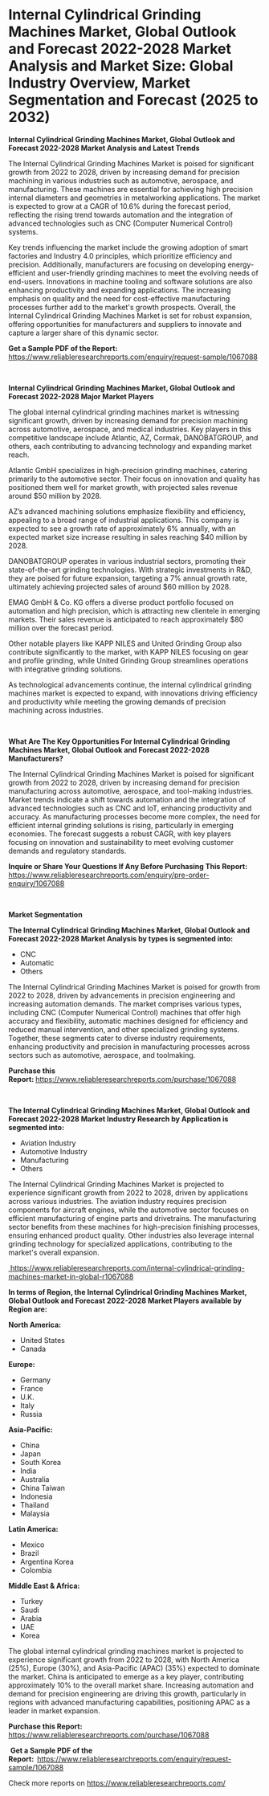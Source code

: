 <p><h1>Internal Cylindrical Grinding Machines Market, Global Outlook and Forecast 2022-2028 Market Analysis and Market Size: Global Industry Overview, Market Segmentation and Forecast (2025 to 2032)</h1></p><p><strong>Internal Cylindrical Grinding Machines Market, Global Outlook and Forecast 2022-2028 Market Analysis and Latest Trends</strong></p>
<p><p>The Internal Cylindrical Grinding Machines Market is poised for significant growth from 2022 to 2028, driven by increasing demand for precision machining in various industries such as automotive, aerospace, and manufacturing. These machines are essential for achieving high precision internal diameters and geometries in metalworking applications. The market is expected to grow at a CAGR of 10.6% during the forecast period, reflecting the rising trend towards automation and the integration of advanced technologies such as CNC (Computer Numerical Control) systems.</p><p>Key trends influencing the market include the growing adoption of smart factories and Industry 4.0 principles, which prioritize efficiency and precision. Additionally, manufacturers are focusing on developing energy-efficient and user-friendly grinding machines to meet the evolving needs of end-users. Innovations in machine tooling and software solutions are also enhancing productivity and expanding applications. The increasing emphasis on quality and the need for cost-effective manufacturing processes further add to the market's growth prospects. Overall, the Internal Cylindrical Grinding Machines Market is set for robust expansion, offering opportunities for manufacturers and suppliers to innovate and capture a larger share of this dynamic sector.</p></p>
<p><strong>Get a Sample PDF of the Report:&nbsp;</strong> <a href="https://www.reliableresearchreports.com/enquiry/request-sample/1067088?utm_campaign=2245&utm_medium=2&utm_source=Github&utm_content=ia&utm_term=21032025&utm_id=internal-cylindrical-grinding-machines-market-global-outlook-and-forecast-2022-2028">https://www.reliableresearchreports.com/enquiry/request-sample/1067088</a></p>
<p>&nbsp;</p>
<p><strong>Internal Cylindrical Grinding Machines Market, Global Outlook and Forecast 2022-2028 Major Market Players</strong></p>
<p><p>The global internal cylindrical grinding machines market is witnessing significant growth, driven by increasing demand for precision machining across automotive, aerospace, and medical industries. Key players in this competitive landscape include Atlantic, AZ, Cormak, DANOBATGROUP, and others, each contributing to advancing technology and expanding market reach.</p><p>Atlantic GmbH specializes in high-precision grinding machines, catering primarily to the automotive sector. Their focus on innovation and quality has positioned them well for market growth, with projected sales revenue around $50 million by 2028.</p><p>AZ’s advanced machining solutions emphasize flexibility and efficiency, appealing to a broad range of industrial applications. This company is expected to see a growth rate of approximately 6% annually, with an expected market size increase resulting in sales reaching $40 million by 2028.</p><p>DANOBATGROUP operates in various industrial sectors, promoting their state-of-the-art grinding technologies. With strategic investments in R&D, they are poised for future expansion, targeting a 7% annual growth rate, ultimately achieving projected sales of around $60 million by 2028.</p><p>EMAG GmbH & Co. KG offers a diverse product portfolio focused on automation and high precision, which is attracting new clientele in emerging markets. Their sales revenue is anticipated to reach approximately $80 million over the forecast period.</p><p>Other notable players like KAPP NILES and United Grinding Group also contribute significantly to the market, with KAPP NILES focusing on gear and profile grinding, while United Grinding Group streamlines operations with integrative grinding solutions.</p><p>As technological advancements continue, the internal cylindrical grinding machines market is expected to expand, with innovations driving efficiency and productivity while meeting the growing demands of precision machining across industries.</p></p>
<p>&nbsp;</p>
<p><strong>What Are The Key Opportunities For Internal Cylindrical Grinding Machines Market, Global Outlook and Forecast 2022-2028 Manufacturers?</strong></p>
<p><p>The Internal Cylindrical Grinding Machines Market is poised for significant growth from 2022 to 2028, driven by increasing demand for precision manufacturing across automotive, aerospace, and tool-making industries. Market trends indicate a shift towards automation and the integration of advanced technologies such as CNC and IoT, enhancing productivity and accuracy. As manufacturing processes become more complex, the need for efficient internal grinding solutions is rising, particularly in emerging economies. The forecast suggests a robust CAGR, with key players focusing on innovation and sustainability to meet evolving customer demands and regulatory standards.</p></p>
<p><strong>Inquire or Share Your Questions If Any Before Purchasing This Report:</strong> <a href="https://www.reliableresearchreports.com/enquiry/pre-order-enquiry/1067088?utm_campaign=2245&utm_medium=2&utm_source=Github&utm_content=ia&utm_term=21032025&utm_id=internal-cylindrical-grinding-machines-market-global-outlook-and-forecast-2022-2028">https://www.reliableresearchreports.com/enquiry/pre-order-enquiry/1067088</a></p>
<p>&nbsp;</p>
<p><strong>Market Segmentation</strong></p>
<p><strong>The Internal Cylindrical Grinding Machines Market, Global Outlook and Forecast 2022-2028 Market Analysis by types is segmented into:</strong></p>
<p><ul><li>CNC</li><li>Automatic</li><li>Others</li></ul></p>
<p><p>The Internal Cylindrical Grinding Machines Market is poised for growth from 2022 to 2028, driven by advancements in precision engineering and increasing automation demands. The market comprises various types, including CNC (Computer Numerical Control) machines that offer high accuracy and flexibility, automatic machines designed for efficiency and reduced manual intervention, and other specialized grinding systems. Together, these segments cater to diverse industry requirements, enhancing productivity and precision in manufacturing processes across sectors such as automotive, aerospace, and toolmaking.</p></p>
<p><strong>Purchase this Report:&nbsp;</strong><a href="https://www.reliableresearchreports.com/purchase/1067088?utm_campaign=2245&utm_medium=2&utm_source=Github&utm_content=ia&utm_term=21032025&utm_id=internal-cylindrical-grinding-machines-market-global-outlook-and-forecast-2022-2028">https://www.reliableresearchreports.com/purchase/1067088</a></p>
<p>&nbsp;</p>
<p><strong>The Internal Cylindrical Grinding Machines Market, Global Outlook and Forecast 2022-2028 Market Industry Research by Application is segmented into:</strong></p>
<p><ul><li>Aviation Industry</li><li>Automotive Industry</li><li>Manufacturing</li><li>Others</li></ul></p>
<p><p>The Internal Cylindrical Grinding Machines Market is projected to experience significant growth from 2022 to 2028, driven by applications across various industries. The aviation industry requires precision components for aircraft engines, while the automotive sector focuses on efficient manufacturing of engine parts and drivetrains. The manufacturing sector benefits from these machines for high-precision finishing processes, ensuring enhanced product quality. Other industries also leverage internal grinding technology for specialized applications, contributing to the market's overall expansion.</p></p>
<p><a href="https://www.reliableresearchreports.com/internal-cylindrical-grinding-machines-market-in-global-r1067088?utm_campaign=2245&utm_medium=2&utm_source=Github&utm_content=ia&utm_term=21032025&utm_id=internal-cylindrical-grinding-machines-market-global-outlook-and-forecast-2022-2028">&nbsp;https://www.reliableresearchreports.com/internal-cylindrical-grinding-machines-market-in-global-r1067088</a></p>
<p><strong>In terms of Region, the Internal Cylindrical Grinding Machines Market, Global Outlook and Forecast 2022-2028 Market Players available by Region are:</strong></p>
<p>
    <p> <strong> North America: </strong>
        <ul>
            <li>United States</li>
            <li>Canada</li>
        </ul>
        </p> 
    <p> <strong> Europe: </strong>
        <ul>
            <li>Germany</li>
            <li>France</li>
            <li>U.K.</li>
            <li>Italy</li>
            <li>Russia</li>
        </ul>
        </p> 
    <p> <strong> Asia-Pacific: </strong>
        <ul>
            <li>China</li>
            <li>Japan</li>
            <li>South Korea</li>
            <li>India</li>
            <li>Australia</li>
            <li>China Taiwan</li>
            <li>Indonesia</li>
            <li>Thailand</li>
            <li>Malaysia</li>
        </ul>
        </p> 
    <p> <strong> Latin America: </strong>
        <ul>
            <li>Mexico</li>
            <li>Brazil</li>
            <li>Argentina Korea</li>
            <li>Colombia</li>
        </ul>
        </p> 
    <p> <strong> Middle East & Africa: </strong>
        <ul>
            <li>Turkey</li>
            <li>Saudi</li>
            <li>Arabia</li>
            <li>UAE</li>
            <li>Korea</li>
        </ul>
    </p>
    </p>
<p><p>The global internal cylindrical grinding machines market is projected to experience significant growth from 2022 to 2028, with North America (25%), Europe (30%), and Asia-Pacific (APAC) (35%) expected to dominate the market. China is anticipated to emerge as a key player, contributing approximately 10% to the overall market share. Increasing automation and demand for precision engineering are driving this growth, particularly in regions with advanced manufacturing capabilities, positioning APAC as a leader in market expansion.</p></p>
<p><strong>Purchase this Report: </strong><a href="https://www.reliableresearchreports.com/purchase/1067088?utm_campaign=2245&utm_medium=2&utm_source=Github&utm_content=ia&utm_term=21032025&utm_id=internal-cylindrical-grinding-machines-market-global-outlook-and-forecast-2022-2028">https://www.reliableresearchreports.com/purchase/1067088</a></p>
<p>&nbsp;<strong>Get a Sample PDF of the Report:&nbsp;&nbsp;</strong><a href="https://www.reliableresearchreports.com/enquiry/request-sample/1067088?utm_campaign=2245&utm_medium=2&utm_source=Github&utm_content=ia&utm_term=21032025&utm_id=internal-cylindrical-grinding-machines-market-global-outlook-and-forecast-2022-2028">https://www.reliableresearchreports.com/enquiry/request-sample/1067088</a></p>
<p><strong></strong></p>
<p>Check more reports on <a href="https://www.reliableresearchreports.com/?utm_campaign=2245&utm_medium=2&utm_source=Github&utm_content=ia&utm_term=21032025&utm_id=internal-cylindrical-grinding-machines-market-global-outlook-and-forecast-2022-2028">https://www.reliableresearchreports.com/</a></p>
